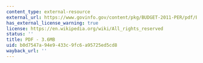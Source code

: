 ```yaml
---
content_type: external-resource
external_url: https://www.govinfo.gov/content/pkg/BUDGET-2011-PER/pdf/BUDGET-2011-PER.pdf
has_external_license_warning: true
license: https://en.wikipedia.org/wiki/All_rights_reserved
status: ''
title: PDF - 3.6MB
uid: b0d7547a-94e9-433c-9fc6-a95725ed5cd8
wayback_url: ''
---
```

